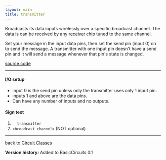 ```yaml
---
layout: main
title: transmitter
---
```


Broadcasts its data inputs wirelessly over a specific broadcast channel. The data is can be received by any [receiver](Receiver) chip tuned to the same channel.

Set your message in the input data pins, then set the send pin (input 0) on to send the message.
A transmitter with one input pin doesn't have a send pin and it will send a message whenever that pin's state is changed.

[source code](https://github.com/eisental/BasicCircuits/blob/master/src/main/java/org/tal/basiccircuits/transmitter.java)

* * *


#### I/O setup 
* input 0 is the send pin unless only the transmitter uses only 1 input pin.
* inputs 1 and above are the data pins.
* Can have any number of inputs and no outputs.

#### Sign text
1. `   transmitter   `
2. ` <broadcast channel> ` (NOT optional)
***
back to [Circuit Classes](Home)

__Version history:__ Added to BasicCircuits 0.1